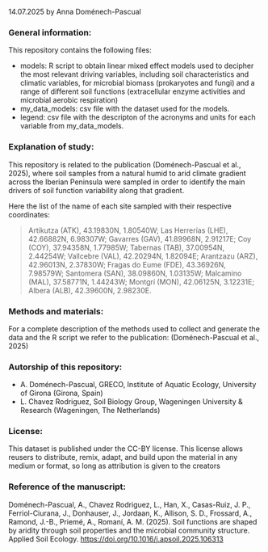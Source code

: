 14.07.2025 by Anna Doménech-Pascual

### General information:
This repository contains the following files:
- models: R script to obtain linear mixed effect models used to decipher the most relevant driving variables, including soil characteristics and climatic variables, for microbial biomass (prokaryotes and fungi) and a range of different soil functions (extracellular enzyme activities and microbial aerobic respiration)
- my_data_models: csv file with the dataset used for the models.
- legend: csv file with the descripton of the acronyms and units for each variable from my_data_models.

### Explanation of study:
This repository is related to the publication (Doménech-Pascual et al., 2025), where soil samples from a natural humid to arid climate gradient across the Iberian Peninsula were sampled in order to identify the main drivers of soil function variability along that gradient.

Here the list of the name of each site sampled with their respective coordinates:
  > Artikutza (ATK), 43.19830N, 1.80540W; Las Herrerías (LHE), 42.66882N, 6.98307W; Gavarres (GAV), 41.89968N, 2.91217E; Coy (COY), 37.94358N, 1.77985W; Tabernas (TAB), 37.00954N, 2.44254W; Vallcebre (VAL), 42.20294N, 1.82094E; Arantzazu (ARZ), 42.96013N, 2.37830W; Fragas do Eume (FDE), 43.36926N, 7.98579W; Santomera (SAN), 38.09860N, 1.03135W; Malcamino (MAL), 37.58771N, 1.44243W; Montgrí (MON), 42.06125N, 3.12231E; Albera (ALB), 42.39600N, 2.98230E.


### Methods and materials:
For a complete description of the methods used to collect and generate the data and the R script we refer to the publication:
(Doménech-Pascual et al., 2025)

### Autorship of this repository:
- A. Doménech-Pascual, GRECO, Institute of Aquatic Ecology, University of Girona (Girona, Spain)
- L. Chavez Rodriguez, Soil Biology Group, Wageningen University & Research (Wageningen, The Netherlands)

### License:
This dataset is published under the CC-BY license.
This license allows reusers to distribute, remix, adapt, and build upon the material in any medium or format, so long as attribution is given to the creators


### Reference of the manuscript:
Doménech-Pascual, A., Chavez Rodriguez, L., Han, X., Casas-Ruiz, J. P., Ferriol-Ciurana, J., Donhauser, J., Jordaan, K., Allison, S. D., Frossard, A., Ramond, J.-B., Priemé, A., Romaní, A. M. (2025). Soil functions are shaped by aridity through soil properties and the microbial community structure. Applied Soil Ecology. https://doi.org/10.1016/j.apsoil.2025.106313
